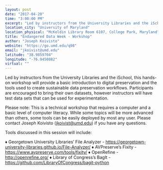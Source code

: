 ```yaml
---
layout: post
date: "2017-04-20"
time: "3:00:00 PM"
excerpt: "Led by instructors from the University Libraries and the iSchool, this hands-on workshop will provide a basic introduction to digital ..."
location_city: "University of Maryland"
location_physical: "McKeldin Library Room 6107, College Park, Maryland"
title: "Endangered Data Week - Workshop"
author: "Joseph Koivisto"
website: "https://go.umd.edu/q98"
email: "jkoivist@umd.edu"
latitude: "38.9859704"
longitude: "-76.9450882"
virtual: ""
---
```


Led by instructors from the University Libraries and the iSchool, this hands-on workshop will provide a basic introduction to digital preservation and the tools used to create sustainable data preservation workflows. Participants are encouraged to bring their own datasets, however instructors will have test data sets that can be used for experimentation.

Please note: This is a technical workshop that requires a computer and a basic level of computer literacy. While some topics will be more advanced than others, some tools can be easily deployed by most any user. Please contact Joseph Koivisto (jkoivist@umd.edu) if you have any questions.

Tools discussed in this session will include:

♦ Georgetown University Libraries’ File Analyzer - https://georgetown-university-libraries.github.io/File-Analyzer/
♦ AVPreserve’s Fixity - https://www.avpreserve.com/tools/fixity/
♦ OpenRefine - http://openrefine.org/
♦ Library of Congress’s BagIt - https://github.com/LibraryOfCongress/bagit-python
